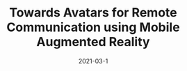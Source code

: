 ---
title:  "Towards Avatars for Remote Communication using Mobile Augmented Reality"
publication: "side"
authors: "Amarnath Murugan, **Rishi Vanukuru**, and Jayesh Pillai. 2021"
year: "2021"
date: 2021-03-1
venue: "IEEE Conference on Virtual Reality and 3D User Interfaces Abstracts and Workshops (VRW) (pp. 135-139)"
PDF: /assets/documents/papers/ieeevr2021.pdf
website: "https://doi.org/10.1109/VRW52623.2021.00032"
header:
    teaser: /assets/img/publications/ieeevr2021.jpg
layout: publications    
---